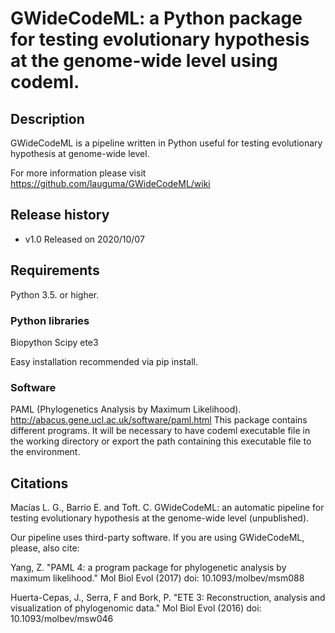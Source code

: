 # **GWideCodeML:** a Python package for testing evolutionary hypothesis at the genome-wide level using codeml.

## Description

GWideCodeML is a pipeline written in Python useful for testing evolutionary hypothesis at genome-wide level. 

For more information please visit https://github.com/lauguma/GWideCodeML/wiki


## Release history

* v1.0 Released on 2020/10/07


## Requirements

Python 3.5. or higher.


### Python libraries 

Biopython 
Scipy 
ete3 

Easy installation recommended via pip install.

### Software 

PAML (Phylogenetics Analysis by Maximum Likelihood). http://abacus.gene.ucl.ac.uk/software/paml.html 
This package contains different programs. It will be necessary to have codeml executable file in the working directory or export the path containing this executable file to the environment.

## Citations
Macías L. G., Barrio E. and Toft. C. GWideCodeML: an automatic pipeline for testing evolutionary hypothesis at the genome-wide level (unpublished).

Our pipeline uses third-party software. If you are using GWideCodeML, please, also cite:

Yang, Z. "PAML 4: a program package for phylogenetic analysis by maximum likelihood."
Mol Biol Evol (2017) doi: 10.1093/molbev/msm088 

Huerta-Cepas, J., Serra, F and Bork, P. "ETE 3: Reconstruction,
analysis and visualization of phylogenomic data."  Mol Biol Evol (2016) doi:
10.1093/molbev/msw046 

